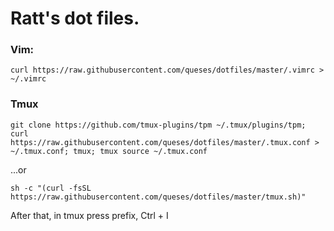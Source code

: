 # Ratt's dot files.

### Vim:
`curl https://raw.githubusercontent.com/queses/dotfiles/master/.vimrc > ~/.vimrc`

### Tmux
```
git clone https://github.com/tmux-plugins/tpm ~/.tmux/plugins/tpm; curl https://raw.githubusercontent.com/queses/dotfiles/master/.tmux.conf > ~/.tmux.conf; tmux; tmux source ~/.tmux.conf
```
...or
```
sh -c "(curl -fsSL https://raw.githubusercontent.com/queses/dotfiles/master/tmux.sh)"
```
After that, in tmux press prefix, Ctrl + I